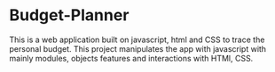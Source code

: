 # Budget-Planner
This is a web application built on javascript, html and CSS to trace the personal budget.
This project manipulates the app with javascript with mainly modules, objects features and interactions with HTMl, CSS.
